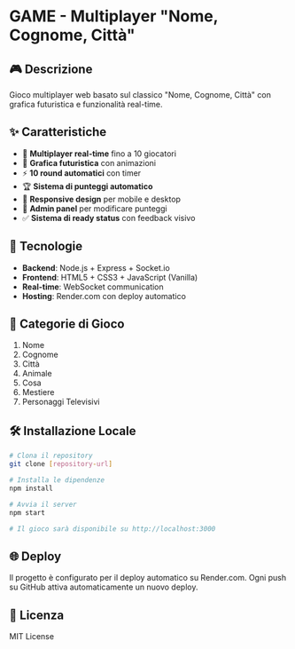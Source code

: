 # GAME - Multiplayer "Nome, Cognome, Città"

## 🎮 Descrizione
Gioco multiplayer web basato sul classico "Nome, Cognome, Città" con grafica futuristica e funzionalità real-time.

## ✨ Caratteristiche
- 🎯 **Multiplayer real-time** fino a 10 giocatori
- 🎨 **Grafica futuristica** con animazioni
- ⚡ **10 round automatici** con timer
- 🏆 **Sistema di punteggi automatico**
- 📱 **Responsive design** per mobile e desktop
- 🔧 **Admin panel** per modificare punteggi
- ✅ **Sistema di ready status** con feedback visivo

## 🚀 Tecnologie
- **Backend**: Node.js + Express + Socket.io
- **Frontend**: HTML5 + CSS3 + JavaScript (Vanilla)
- **Real-time**: WebSocket communication
- **Hosting**: Render.com con deploy automatico

## 🎯 Categorie di Gioco
1. Nome
2. Cognome
3. Città
4. Animale
5. Cosa
6. Mestiere
7. Personaggi Televisivi

## 🛠️ Installazione Locale

```bash
# Clona il repository
git clone [repository-url]

# Installa le dipendenze
npm install

# Avvia il server
npm start

# Il gioco sarà disponibile su http://localhost:3000
```

## 🌐 Deploy
Il progetto è configurato per il deploy automatico su Render.com. Ogni push su GitHub attiva automaticamente un nuovo deploy.

## 📝 Licenza
MIT License
